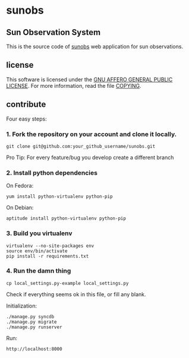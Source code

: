 # sunobs


## Sun Observation System

This is the source code of [sunobs](http://sunobs.hackerspace.gr) web application
for sun observations.


## license
This software is licensed under the [GNU AFFERO GENERAL PUBLIC LICENSE](https://www.gnu.org/licenses/agpl-3.0.html).
For more information, read the file [COPYING](COPYING).


## contribute

Four easy steps:

### 1. Fork the repository on your account and clone it locally.

`git clone git@github.com:your_github_username/sunobs.git`

Pro Tip: For every feature/bug you develop create a different branch

### 2. Install python dependencies

On Fedora:

`yum install python-virtualenv python-pip`

On Debian:

`aptitude install python-virtualenv python-pip`

### 3. Build you virtualenv

```
virtualenv --no-site-packages env
source env/bin/activate
pip install -r requirements.txt
```

### 4. Run the damn thing

`cp local_settings.py-example local_settings.py`

Check if everything seems ok in this file, or fill any blank.

Initialization:

```
./manage.py syncdb
./manage.py migrate
./manage.py runserver
```

Run:

`http://localhost:8000`
